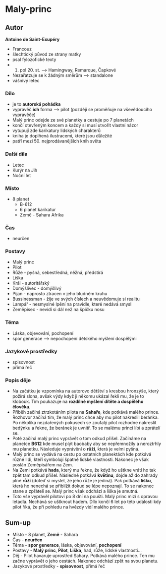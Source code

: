 # Maly-princ

## Autor
**Antoine de Saint-Exupéry**
- Francouz
- šlechtický původ ze strany matky
- psal fylozofické texty
- 1. pol 20. st. --> Hamingway, Remarque, Čapkové
- Nezařatzuje se k žádným směrům --> standalone
- vášnivý letec

### Dílo
- je to **autorská pohádka**
- vypravěč **ich** forma --> pilot (později se proměňuje na vševědoucího vypravěče) 
- Malý princ odejde ze své planetky a cestuje po 7 planetách
- končí otevřeným koncem a každý si musí utvořit vlastní názor
- vytupují zde karikatury lidských charakterů
- kniha je doplňená ilustracemi, které jsou důležité
- patří mezi 50. nejprodávanějších knih světa

### Další díla
- Letec
- Kurýr na Jih
- Noční let

### Místo
- 8 planet
  - B-612
  - 6 planet karikatur
  - Země - Sahara Afrika

### Čas
- neurčen

### Postavy
- Malý princ
- Pilot
- Růže - pyšná, sebestředná, něžná, předstírá
- Liška
- Král - autoritářský
- Domýšlivec - domýšlivý
- Pijan - naprosto ztracen v jeho bludném kruhu
- Bussinessman - žije ve svých číslech a neuvědomuje si realitu
- Lampář - nesmyslné lpění na pravidle, které nedává smysl
- Zeměpisec - nevidí si dál než na špičku nosu

### Téma
- Láska, objevování, pochopení
- spor generace --> nepochopení dětského myšlení dospělými

### Jazykové prostředky
- spisovnost
- přímá řeč

### Popis děje
- Na začátku je vzpomínka na autorovo dětštví s kresbou hronzýše, který požírá slona, avšak výdy když ji někomu ukázal řekli mu, že je to klobouk. Tím poukazuje na **rozdílné myšlení dítěte a dospělého člověka**.
- Příběh začíná ztrzkotáním pilota na **Sahaře**, kde potkává malého prince. Rozhovor začíná tím, že malý princ chce aby mu pilot nakreslil beránka. Po několika nezdařených pokusech se zoufalý pilot rozhodne nakreslit bedýnku a řekne, že beránek je uvnitř. To se malému princi líbí a zprátelí se.
- Poté začíná malý princ vyprávět o tom odkud přišel. Začínáme na planetce **B612** kde musel plýt baobaby aby se nepřemnožily a neroztrhly mu planetku. Následuje vyprávění o **růži**, která je velmi pyšná.
- Malý princ se vydává na cestu po ostatních planektách kde potkává různé lidi, kteří symbolují špatné lidské vlastnosti. Nakonec je však poslán Zeměpisářem na Zem.
- Na Zemi potkává **hada**, který mu řekne, že když ho uštkne vrátí ho tak zpět tam odkud přišel. Následně potkává **květinu**, dojde až do zahrady plné **růží** (doteď si myslel, že jeho růže je jediná). Pak potkává **lišku**, která ho nenechá se přiblížit dokud se lépe nepoznají. To se nakonec stane a zpřátelí se. Malý princ však odchází a liška je smutná.
- Toto vše vyprávěl pilotovi po 8 dní na poušti. Malý princ mizí s opravou letadla. Nechává se uštknout hadem. Dílo končí 6 let po této události kdy pilot říká, že při pohledu na hvězdy vidí malého prince. 
## Sum-up
- Místo - 8 planet, **Země** - Sahara
- Čas - **neurčen**
- Téma - **spor generace**, láska, objevování, **pochopení**
- Postavy - **Malý princ**, **Pilot**, **Liška**, had, růže, lidské vlastnosti...
- Děj - Pilot havaruje uprostřed Sahary. Potkává malého prince. Ten mu začne vyprávět o jeho cestách. Nakonec odchází zpět na svou planetu.
- Jazykové prostředky - **spisovnost**, přímá řeč